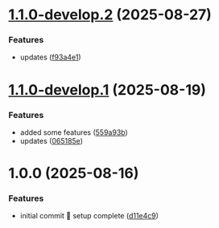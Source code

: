 # [1.1.0-develop.2](https://github.com/ajkirwan1/icare-components/compare/v1.1.0-develop.1...v1.1.0-develop.2) (2025-08-27)


### Features

* updates ([f93a4e1](https://github.com/ajkirwan1/icare-components/commit/f93a4e12e08b639a94b5117e66d960dabb7a37dc))

# [1.1.0-develop.1](https://github.com/ajkirwan1/icare-components/compare/v1.0.0...v1.1.0-develop.1) (2025-08-19)


### Features

* added some features ([559a93b](https://github.com/ajkirwan1/icare-components/commit/559a93b351608735d4081913328a8c9e39ee68a5))
* updates ([065185e](https://github.com/ajkirwan1/icare-components/commit/065185e1123fe2294fd8a0c096d844b4bd4d56d1))

# 1.0.0 (2025-08-16)


### Features

* initial commit 🎉 setup complete ([d11e4c9](https://github.com/ajkirwan1/icare-components/commit/d11e4c92e3f7e1de2fc48cc9823945d3ca21d9c7))
